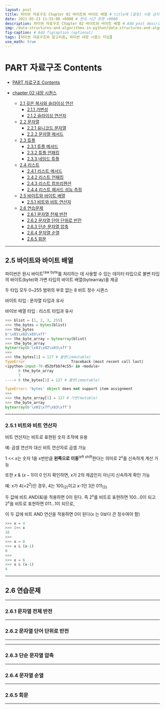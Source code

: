 ```yaml
---
layout: post
title: 파이썬 자료구조 Chapter 02 바이트와 바이트 배열 # title에 [괄호] 사용 금지
date: 2021-05-23 11:55:00 +0900 # 한국 시간 포맷 +0900
description: 파이썬 자료구조 Chapter 02 바이트와 바이트 배열 # Add post description (optional)
img: /data-structures-and-algorithms-in-python/data-structures-and-algorithms-in-python.png # Add image post (optional)
fig-caption: # Add figcaption (optional)
tags: [파이썬 자료구조와 알고리즘, 파이썬 내장 시퀀스 타입]
use_math: true
---
```

# PART 자료구조 Contents

- [PART 자료구조 Contents](#part-자료구조-contents)

- [chapter 02 내장 시퀀스](https://sharpswan.github.io/python-chapter02-copy-slicing/#chapter-02-%EB%82%B4%EC%9E%A5-%EC%8B%9C%ED%80%80%EC%8A%A4)
  - [2.1 깊은 복사와 슬라이싱 연산](https://sharpswan.github.io/python-chapter02-copy-slicing/#21-%EA%B9%8A%EC%9D%80-%EB%B3%B5%EC%82%AC%EC%99%80-%EC%8A%AC%EB%9D%BC%EC%9D%B4%EC%8B%B1-%EC%97%B0%EC%82%B0)
    - [2.1.1 가변성](https://sharpswan.github.io/python-chapter02-copy-slicing/#211-%EA%B0%80%EB%B3%80%EC%84%B1)
    - [2.1.2 슬라이싱 연산자](https://sharpswan.github.io/python-chapter02-copy-slicing/#212-%EC%8A%AC%EB%9D%BC%EC%9D%B4%EC%8B%B1-%EC%97%B0%EC%82%B0%EC%9E%90)
  - [2.2 문자열](https://sharpswan.github.io/python-string/#22-%EB%AC%B8%EC%9E%90%EC%97%B4)
    - [2.2.1 유니코드 문자열](https://sharpswan.github.io/python-string/#221-%EC%9C%A0%EB%8B%88%EC%BD%94%EB%93%9C-%EB%AC%B8%EC%9E%90%EC%97%B4)
    - [2.2.2 문자열 메서드](https://sharpswan.github.io/python-string/#222-%EB%AC%B8%EC%9E%90%EC%97%B4-%EB%A9%94%EC%84%9C%EB%93%9C)  
  - [2.3 튜플](https://sharpswan.github.io/python-tuple/#23-%ED%8A%9C%ED%94%8C)  
    - [2.3.1 튜플 메서드](https://sharpswan.github.io/python-tuple/#231-%ED%8A%9C%ED%94%8C-%EB%A9%94%EC%84%9C%EB%93%9C)
    - [2.3.2 튜플 언패킹](https://sharpswan.github.io/python-tuple/#232-%ED%8A%9C%ED%94%8C-%EC%96%B8%ED%8C%A8%ED%82%B9)
    - [2.3.3 네임드 튜플](https://sharpswan.github.io/python-tuple/#233-%EB%84%A4%EC%9E%84%EB%93%9C-%ED%8A%9C%ED%94%8C)
  - [2.4 리스트](https://sharpswan.github.io/python-list/#24-%EB%A6%AC%EC%8A%A4%ED%8A%B8)
    - [2.4.1 리스트 메서드](https://sharpswan.github.io/python-list/#241-%EB%A6%AC%EC%8A%A4%ED%8A%B8-%EB%A9%94%EC%84%9C%EB%93%9C)
    - [2.4.2 리스트 언패킹](https://sharpswan.github.io/python-list/#242-%EB%A6%AC%EC%8A%A4%ED%8A%B8-%EC%96%B8%ED%8C%A8%ED%82%B9)
    - [2.4.3 리스트 컴프리헨션](https://sharpswan.github.io/python-list/#243-%EB%A6%AC%EC%8A%A4%ED%8A%B8-%EC%BB%B4%ED%94%84%EB%A6%AC%ED%97%A8%EC%85%98)
    - [2.4.4 리스트 메서드 성능 측정](https://sharpswan.github.io/python-list/#244-%EB%A6%AC%EC%8A%A4%ED%8A%B8-%EB%A9%94%EC%84%9C%EB%93%9C-%EC%84%B1%EB%8A%A5-%EC%B8%A1%EC%A0%95)
  - [2.5 바이트와 바이트 배열](#25-바이트와-바이트-배열)
    - [2.5.1 비트와 비트 연산자](#251-비트와-비트-연산자)
  - [2.6 연습문제](#26-연습문제)
    - [2.6.1 문자열 전체 반전](#261-문자열-전체-반전)
    - [2.6.2 문자열 단어 단위로 반전](#262-문자열-단어-단위로-반전)
    - [2.6.3 단순 문자열 압축](#263-단순-문자열-압축)
    - [2.6.4 문자열 순열](#264-문자열-순열)
    - [2.6.5 회문](#265-회문)

---

## 2.5 바이트와 바이트 배열

파이썬은 원시 바이트<sup>raw byte</sup>를 처리하는 데 사용할 수 있는 데이터 타입으로 불변 타입의 바이트(byte)와 가변 타입의 바이트 배열(bytearray)을 제공

두 타입 모두 0~255 범위의 부호 없는 8 비트 정수 시퀀스

바이트 타입 : 문자열 타입과 유사

바이브 배열 타입 : 리스트 타입과 유사

```python
>>> blist = [1, 2, 3, 255]
>>> the_bytes = bytes(blist)
>>> the_bytes
b'\x01\x02\x03\xff'
>>> the_byte_array = bytearray(blist)
>>> the_byte_array
bytearray(b'\x01\x02\x03\xff')
>>>
>>> the_bytes[1] = 127 # 불변(immutable)
TypeError                     Traceback (most recent call last)
<ipython-input-70-d52bfbb74c55> in <module>
      6 the_byte_array
      7 
----> 8 the_bytes[1] = 127 # 불변(immutable)

TypeError: 'bytes' object does not support item assignment
>>>
>>> the_byte_array[1] = 127 # 가변(mutable)
>>> the_byte_array
bytearray(b'\x01\x7f\x03\xff')
```

---

### 2.5.1 비트와 비트 연산자

비트 연산자는 비트로 표현된 숫자 조작에 유용

예: 곱셈 연산자 대신 비트 연산자로 곱셈 가능

1 << x는 숫자 1을 x번만큼 **왼쪽으로 이동**<sup>left shift</sup>한다는 의미로 $2$<sup>$x$</sup>를 신속하게 계산 가능

또한 $x$ & $(x -1)$이 0 인지 확인하면, x가 2의 제곱인지 아닌지 신속하게 확인 가능

예: x가 4(=2<sup>2</sup>)인 경우, 4는 100<sub>(2)</sub>이고 x-1인 3은 011<sub>(2)</sub>

두 값에 비트 AND(&)을 적용하면 0이 된다. 즉 2<sup>x</sup>를 비트로 표현하면 100...0이 되고 2<sup>x</sup>을 비트로 표현하면 011...1이 되므로, 

이 두 값에 비트 AND 연산을 적용하면 0이 된다(x 는 0보다 큰 정수여야 함)

```python
>>> x = 4
>>> 1<< x
16
>>>
>>> x = 8
>>> x & (x-1)
0
>>>
>>> x = 6
>>> x & (x-1)
4
```

---


## 2.6 연습문제

---

### 2.6.1 문자열 전체 반전

---

### 2.6.2 문자열 단어 단위로 반전

---

---

### 2.6.3 단순 문자열 압축

---

### 2.6.4 문자열 순열


---

### 2.6.5 회문

---


